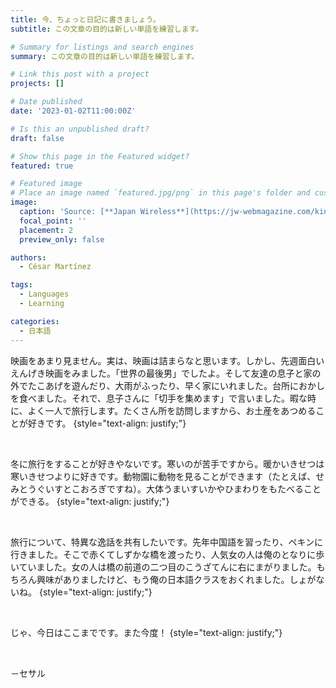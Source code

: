 ```yaml
---
title: 今、ちょっと日記に書きましょう。
subtitle: この文章の目的は新しい単語を練習します。

# Summary for listings and search engines
summary: この文章の目的は新しい単語を練習します。

# Link this post with a project
projects: []

# Date published
date: '2023-01-02T11:00:00Z'

# Is this an unpublished draft?
draft: false

# Show this page in the Featured widget?
featured: true

# Featured image
# Place an image named `featured.jpg/png` in this page's folder and customize its options here.
image:
  caption: 'Source: [**Japan Wireless**](https://jw-webmagazine.com/kintaikyo-bridge-the-most-beautiful-wooden-arch-bridge-in-japan-9ffb87ad5c99/)'
  focal_point: ''
  placement: 2
  preview_only: false

authors:
  - César Martínez

tags:
  - Languages
  - Learning

categories:
  - 日本語
---
```


映画をあまり見ません。実は、映画は詰まらなと思います。しかし、先週面白いえんげき映画をみました。「世界の最後男」でしたよ。そして友達の息子と家の外でたこあげを遊んだり、大雨がふったり、早く家にいれました。台所におかしを食べました。それで、息子さんに「切手を集めます」で言いました。暇な時に、よく一人で旅行します。たくさん所を訪問しますから、お土産をあつめることが好きです。
{style="text-align: justify;"}
<div></div><br>

冬に旅行をすることが好きやないです。寒いのが苦手ですから。暖かいきせつは寒いきせつよりに好きです。動物園に動物を見ることができます（たとえば、せみとうぐいすとこおろぎですね）。大体うまいすいかやひまわりをもたべることができる。
{style="text-align: justify;"}
<div></div><br>

旅行について、特異な逸話を共有したいです。先年中国語を習ったり、ペキンに行きました。そこで赤くてしずかな橋を渡ったり、人気女の人は俺のとなりに歩いていました。女の人は橋の前道の二つ目のこうざてんに右にまがりました。もちろん興味がありましたけど、もう俺の日本語クラスをおくれました。しょがないね。
{style="text-align: justify;"}
<div></div><br>

じゃ、今日はここまでです。また今度！
{style="text-align: justify;"}
<div></div><br>

－セサル
